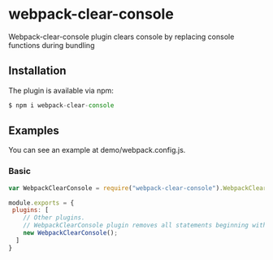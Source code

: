 
# webpack-clear-console
Webpack-clear-console plugin clears console by replacing console functions during bundling
## Installation
The plugin is available via npm:

```js
$ npm i webpack-clear-console
```

## Examples

You can see an example at demo/webpack.config.js.

### Basic

```js
var WebpackClearConsole = require("webpack-clear-console").WebpackClearConsole;

module.exports = {
 plugins: [
    // Other plugins.
    // WebpackClearConsole plugin removes all statements beginning with console.
    new WebpackClearConsole();
  ]
}
```
